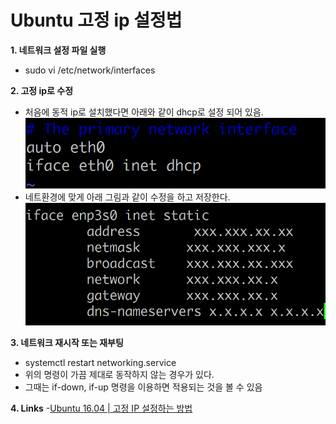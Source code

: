 **Ubuntu 고정 ip 설정법**
===

**1. 네트워크 설정 파일 실행**
- sudo vi /etc/network/interfaces

**2. 고정 ip로 수정**
- 처음에 동적 ip로 설치했다면 아래와 같이 dhcp로 설정 되어 있음.
![intellij_keymap_problem](/images/ipDhcp.PNG)
- 네트환경에 맞게 아래 그림과 같이 수정을 하고 저장한다.
![intellij_keymap_problem](/images/ipStatic.PNG)

**3. 네트워크 재시작 또는 재부팅**
- systemctl restart networking.service
- 위의 명령이 가끔 제대로 동작하지 않는 경우가 있다.
- 그때는 if-down, if-up 명령을 이용하면 적용되는 것을 볼 수 있음

**4. Links**
-[Ubuntu 16.04 | 고정 IP 설정하는 방법]( https://www.manualfactory.net/10108)